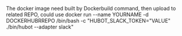 The docker image need built by Dockerbuild command, then upload to related REPO, could use docker run --name YOURNAME -d DOCKERHUBRREPO /bin/bash -c "HUBOT_SLACK_TOKEN="VALUE" ./bin/hubot --adapter slack"
